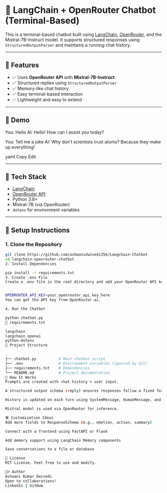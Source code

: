 # 🧠 LangChain + OpenRouter Chatbot (Terminal-Based)

This is a terminal-based chatbot built using [LangChain](https://github.com/langchain-ai/langchain), [OpenRouter](https://openrouter.ai/), and the Mistral-7B-Instruct model. It supports structured responses using `StructuredOutputParser` and maintains a running chat history.

---

## 🚀 Features

- ✅ Uses **OpenRouter API** with **Mistral-7B-Instruct**
- ✅ Structured replies using `StructuredOutputParser`
- ✅ Memory-like chat history
- ✅ Easy terminal-based interaction
- ✅ Lightweight and easy to extend

---

## 📸 Demo

You: Hello
AI: Hello! How can I assist you today?

You: Tell me a joke
AI: Why don’t scientists trust atoms? Because they make up everything!

yaml
Copy
Edit

---

## 🧰 Tech Stack

- [LangChain](https://python.langchain.com/)
- [OpenRouter API](https://openrouter.ai/)
- Python 3.8+
- Mistral-7B (via OpenRouter)
- `dotenv` for environment variables

---

## 🔧 Setup Instructions

### 1. Clone the Repository

```bash
git clone https://github.com/ashwanidwivedi356/Langchain-Chatbot
cd langchain-openrouter-chatbot
2. Install Dependencies

pip install -r requirements.txt
3. Create .env File
Create a .env file in the root directory and add your OpenRouter API key:


OPENROUTER_API_KEY=your_openrouter_api_key_here
You can get the API key from OpenRouter.ai.

4. Run the Chatbot

python chatbot.py
📄 requirements.txt

langchain
langchain_openai
python-dotenv
📁 Project Structure

.
├── chatbot.py          # Main chatbot script
├── .env                # Environment variables (ignored by Git)
├── requirements.txt    # Dependencies
└── README.md           # Project documentation
🧠 How It Works
Prompts are created with chat history + user input.

A structured output schema (reply) ensures responses follow a fixed format.

History is updated on each turn using SystemMessage, HumanMessage, and AIMessage.

Mistral model is used via OpenRouter for inference.

🛠️ Customization Ideas
Add more fields to ResponseSchema (e.g., emotion, action, summary)

Connect with a frontend using FastAPI or Flask

Add memory support using LangChain Memory components

Save conversations to a file or database

📃 License
MIT License. Feel free to use and modify.

🙋‍♂️ Author
Ashwani Kumar Dwivedi
Open to collaborations!
LinkedIn | GitHub


